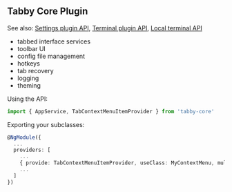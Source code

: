 Tabby Core Plugin
--------------------

See also: [Settings plugin API](./settings/), [Terminal plugin API](./terminal/), [Local terminal API](./local/)

* tabbed interface services
* toolbar UI
* config file management
* hotkeys
* tab recovery
* logging
* theming

Using the API:

```ts
import { AppService, TabContextMenuItemProvider } from 'tabby-core'
```

Exporting your subclasses:

```ts
@NgModule({
  ...
  providers: [
    ...
    { provide: TabContextMenuItemProvider, useClass: MyContextMenu, multi: true },
    ...
  ]
})
```
